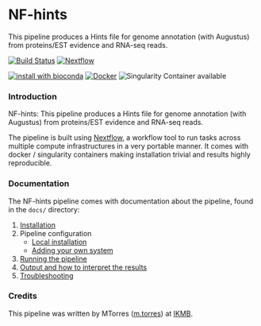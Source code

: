 # NF-hints
This pipeline produces a Hints file for genome annotation (with Augustus) from proteins/EST evidence and RNA-seq reads.

[![Build Status](https://travis-ci.org/NF-hints.svg?branch=master)](https://travis-ci.org/NF-hints)
[![Nextflow](https://img.shields.io/badge/nextflow-%E2%89%A50.30.0-brightgreen.svg)](https://www.nextflow.io/)

[![install with bioconda](https://img.shields.io/badge/install%20with-bioconda-brightgreen.svg)](http://bioconda.github.io/)
[![Docker](https://img.shields.io/docker/automated/NF-hints.svg)](https://hub.docker.com/r/NF-hints)
![Singularity Container available](
https://img.shields.io/badge/singularity-available-7E4C74.svg)

### Introduction
NF-hints: This pipeline produces a Hints file for genome annotation (with Augustus) from proteins/EST evidence and RNA-seq reads.

The pipeline is built using [Nextflow](https://www.nextflow.io), a workflow tool to run tasks across multiple compute infrastructures in a very portable manner. It comes with docker / singularity containers making installation trivial and results highly reproducible.


### Documentation
The NF-hints pipeline comes with documentation about the pipeline, found in the `docs/` directory:

1. [Installation](docs/installation.md)
2. Pipeline configuration
    * [Local installation](docs/configuration/local.md)
    * [Adding your own system](docs/configuration/adding_your_own.md)
3. [Running the pipeline](docs/usage.md)
4. [Output and how to interpret the results](docs/output.md)
5. [Troubleshooting](docs/troubleshooting.md)

### Credits
This pipeline was written by MTorres ([m.torres](https://git.ikmb.uni-kiel.de/m.torres)) at [IKMB](http://www.ikmb.uni-kiel.de).
